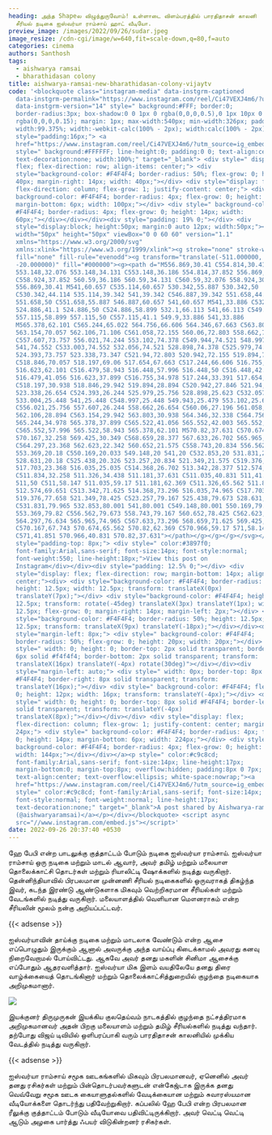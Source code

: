 ```yaml
---
heading: அந்த Shapeல விழுந்துருவோம்! உள்ளாடை விளம்பரத்தில் பாரதிதாசன் காலனி
  சீரியல் நடிகை ஐஸ்வர்யா ராம்சாய் ஹாட் வீடியோ.
preview_image: /images/2022/09/26/sudar.jpeg
image_resize: /cdn-cgi/image/w=640,fit=scale-down,q=80,f=auto
categories: cinema
authors: Santhosh
tags:
  - aishwarya ramsai
  - bharathidasan colony
title: aishwarya-ramsai-new-bharathidasan-colony-vijaytv
code: '<blockquote class="instagram-media" data-instgrm-captioned
  data-instgrm-permalink="https://www.instagram.com/reel/Ci47VEXJ4m6/?utm_source=ig_embed&amp;utm_campaign=loading"
  data-instgrm-version="14" style=" background:#FFF; border:0;
  border-radius:3px; box-shadow:0 0 1px 0 rgba(0,0,0,0.5),0 1px 10px 0
  rgba(0,0,0,0.15); margin: 1px; max-width:540px; min-width:326px; padding:0;
  width:99.375%; width:-webkit-calc(100% - 2px); width:calc(100% - 2px);"><div
  style="padding:16px;"> <a
  href="https://www.instagram.com/reel/Ci47VEXJ4m6/?utm_source=ig_embed&amp;utm_campaign=loading"
  style=" background:#FFFFFF; line-height:0; padding:0 0; text-align:center;
  text-decoration:none; width:100%;" target="_blank"> <div style=" display:
  flex; flex-direction: row; align-items: center;"> <div
  style="background-color: #F4F4F4; border-radius: 50%; flex-grow: 0; height:
  40px; margin-right: 14px; width: 40px;"></div> <div style="display: flex;
  flex-direction: column; flex-grow: 1; justify-content: center;"> <div style="
  background-color: #F4F4F4; border-radius: 4px; flex-grow: 0; height: 14px;
  margin-bottom: 6px; width: 100px;"></div> <div style=" background-color:
  #F4F4F4; border-radius: 4px; flex-grow: 0; height: 14px; width:
  60px;"></div></div></div><div style="padding: 19% 0;"></div> <div
  style="display:block; height:50px; margin:0 auto 12px; width:50px;"><svg
  width="50px" height="50px" viewBox="0 0 60 60" version="1.1"
  xmlns="https://www.w3.org/2000/svg"
  xmlns:xlink="https://www.w3.org/1999/xlink"><g stroke="none" stroke-width="1"
  fill="none" fill-rule="evenodd"><g transform="translate(-511.000000,
  -20.000000)" fill="#000000"><g><path d="M556.869,30.41 C554.814,30.41
  553.148,32.076 553.148,34.131 C553.148,36.186 554.814,37.852 556.869,37.852
  C558.924,37.852 560.59,36.186 560.59,34.131 C560.59,32.076 558.924,30.41
  556.869,30.41 M541,60.657 C535.114,60.657 530.342,55.887 530.342,50
  C530.342,44.114 535.114,39.342 541,39.342 C546.887,39.342 551.658,44.114
  551.658,50 C551.658,55.887 546.887,60.657 541,60.657 M541,33.886 C532.1,33.886
  524.886,41.1 524.886,50 C524.886,58.899 532.1,66.113 541,66.113 C549.9,66.113
  557.115,58.899 557.115,50 C557.115,41.1 549.9,33.886 541,33.886
  M565.378,62.101 C565.244,65.022 564.756,66.606 564.346,67.663 C563.803,69.06
  563.154,70.057 562.106,71.106 C561.058,72.155 560.06,72.803 558.662,73.347
  C557.607,73.757 556.021,74.244 553.102,74.378 C549.944,74.521 548.997,74.552
  541,74.552 C533.003,74.552 532.056,74.521 528.898,74.378 C525.979,74.244
  524.393,73.757 523.338,73.347 C521.94,72.803 520.942,72.155 519.894,71.106
  C518.846,70.057 518.197,69.06 517.654,67.663 C517.244,66.606 516.755,65.022
  516.623,62.101 C516.479,58.943 516.448,57.996 516.448,50 C516.448,42.003
  516.479,41.056 516.623,37.899 C516.755,34.978 517.244,33.391 517.654,32.338
  C518.197,30.938 518.846,29.942 519.894,28.894 C520.942,27.846 521.94,27.196
  523.338,26.654 C524.393,26.244 525.979,25.756 528.898,25.623 C532.057,25.479
  533.004,25.448 541,25.448 C548.997,25.448 549.943,25.479 553.102,25.623
  C556.021,25.756 557.607,26.244 558.662,26.654 C560.06,27.196 561.058,27.846
  562.106,28.894 C563.154,29.942 563.803,30.938 564.346,32.338 C564.756,33.391
  565.244,34.978 565.378,37.899 C565.522,41.056 565.552,42.003 565.552,50
  C565.552,57.996 565.522,58.943 565.378,62.101 M570.82,37.631 C570.674,34.438
  570.167,32.258 569.425,30.349 C568.659,28.377 567.633,26.702 565.965,25.035
  C564.297,23.368 562.623,22.342 560.652,21.575 C558.743,20.834 556.562,20.326
  553.369,20.18 C550.169,20.033 549.148,20 541,20 C532.853,20 531.831,20.033
  528.631,20.18 C525.438,20.326 523.257,20.834 521.349,21.575 C519.376,22.342
  517.703,23.368 516.035,25.035 C514.368,26.702 513.342,28.377 512.574,30.349
  C511.834,32.258 511.326,34.438 511.181,37.631 C511.035,40.831 511,41.851
  511,50 C511,58.147 511.035,59.17 511.181,62.369 C511.326,65.562 511.834,67.743
  512.574,69.651 C513.342,71.625 514.368,73.296 516.035,74.965 C517.703,76.634
  519.376,77.658 521.349,78.425 C523.257,79.167 525.438,79.673 528.631,79.82
  C531.831,79.965 532.853,80.001 541,80.001 C549.148,80.001 550.169,79.965
  553.369,79.82 C556.562,79.673 558.743,79.167 560.652,78.425 C562.623,77.658
  564.297,76.634 565.965,74.965 C567.633,73.296 568.659,71.625 569.425,69.651
  C570.167,67.743 570.674,65.562 570.82,62.369 C570.966,59.17 571,58.147 571,50
  C571,41.851 570.966,40.831 570.82,37.631"></path></g></g></g></svg></div><div
  style="padding-top: 8px;"> <div style=" color:#3897f0;
  font-family:Arial,sans-serif; font-size:14px; font-style:normal;
  font-weight:550; line-height:18px;">View this post on
  Instagram</div></div><div style="padding: 12.5% 0;"></div> <div
  style="display: flex; flex-direction: row; margin-bottom: 14px; align-items:
  center;"><div> <div style="background-color: #F4F4F4; border-radius: 50%;
  height: 12.5px; width: 12.5px; transform: translateX(0px)
  translateY(7px);"></div> <div style="background-color: #F4F4F4; height:
  12.5px; transform: rotate(-45deg) translateX(3px) translateY(1px); width:
  12.5px; flex-grow: 0; margin-right: 14px; margin-left: 2px;"></div> <div
  style="background-color: #F4F4F4; border-radius: 50%; height: 12.5px; width:
  12.5px; transform: translateX(9px) translateY(-18px);"></div></div><div
  style="margin-left: 8px;"> <div style=" background-color: #F4F4F4;
  border-radius: 50%; flex-grow: 0; height: 20px; width: 20px;"></div> <div
  style=" width: 0; height: 0; border-top: 2px solid transparent; border-left:
  6px solid #f4f4f4; border-bottom: 2px solid transparent; transform:
  translateX(16px) translateY(-4px) rotate(30deg)"></div></div><div
  style="margin-left: auto;"> <div style=" width: 0px; border-top: 8px solid
  #F4F4F4; border-right: 8px solid transparent; transform:
  translateY(16px);"></div> <div style=" background-color: #F4F4F4; flex-grow:
  0; height: 12px; width: 16px; transform: translateY(-4px);"></div> <div
  style=" width: 0; height: 0; border-top: 8px solid #F4F4F4; border-left: 8px
  solid transparent; transform: translateY(-4px)
  translateX(8px);"></div></div></div> <div style="display: flex;
  flex-direction: column; flex-grow: 1; justify-content: center; margin-bottom:
  24px;"> <div style=" background-color: #F4F4F4; border-radius: 4px; flex-grow:
  0; height: 14px; margin-bottom: 6px; width: 224px;"></div> <div style="
  background-color: #F4F4F4; border-radius: 4px; flex-grow: 0; height: 14px;
  width: 144px;"></div></div></a><p style=" color:#c9c8cd;
  font-family:Arial,sans-serif; font-size:14px; line-height:17px;
  margin-bottom:0; margin-top:8px; overflow:hidden; padding:8px 0 7px;
  text-align:center; text-overflow:ellipsis; white-space:nowrap;"><a
  href="https://www.instagram.com/reel/Ci47VEXJ4m6/?utm_source=ig_embed&amp;utm_campaign=loading"
  style=" color:#c9c8cd; font-family:Arial,sans-serif; font-size:14px;
  font-style:normal; font-weight:normal; line-height:17px;
  text-decoration:none;" target="_blank">A post shared by Aishwarya-ramsai
  (@aishwaryaramsai)</a></p></div></blockquote> <script async
  src="//www.instagram.com/embed.js"></script>'
date: 2022-09-26 20:37:40 +0530
---
```

ஹே பேபி என்ற பாடலுக்கு குத்தாட்டம் போடும்  நடிகை ஐஸ்வர்யா ராம்சாய்.
ஐஸ்வர்யா ராம்சாய் ஒரு  நடிகை மற்றும் மாடல் ஆவார், அவர்  தமிழ் மற்றும் மலையாள தொலைக்காட்சி தொடர்கள் மற்றும் ரியாலிட்டி ஷோக்களில் நடித்து வருகிறார். தென்னிந்தியாவில் பிரபலமான முன்னணி சீரியல் நடிகைகளில் ஒருவராகத் திகழ்ந்த இவர், கடந்த இரண்டு ஆண்டுகளாக மிகவும் வெற்றிகரமான சீரியல்கள் மற்றும் வேடங்களில் நடித்து வருகிறார். மலையாளத்தில் வெளியான மௌனராகம் என்ற‌ சீரியலின் மூலம் நன்கு அறியப்பட்டவர். 

{{< adsense >}}


ஐஸ்வர்யாவின் தாய்க்கு நடிகை மற்றும் மாடலாக வேண்டும் என்ற ஆசை எப்பொழுதும் இருக்கும் ஆனால் அவருக்கு அந்த வாய்ப்பு கிடைக்காமல் அவரது கனவு நிறைவேறாமல் போய்விட்டது. ஆகவே அவர் தனது மகளின் சினிமா ஆசைக்கு எப்போதும் ஆதரவளித்தார். ஐஸ்வர்யா மிக இளம் வயதிலேயே தனது திரை வாழ்க்கையைத் தொடங்கினார் மற்றும் தொலைக்காட்சித்துறையில் குழந்தை நடிகையாக அறிமுகமானார்.


![](/images/2022/09/26/aishwarya-ramsai-new-bharathidasan-colony-vijaytv.jpeg)

இயக்குனர் திருமுருகன் இயக்கிய குலதெய்வம் நாடகத்தில் குழந்தை நட்சத்திரமாக அறிமுகமானவர் அதன் பிறகு மலையாளம் மற்றும் தமிழ் சீரியல்களில் நடித்து வந்தார். தற்போது விஜய் டிவியில் ஒளிபரப்பாகி வரும் பாரதிதாசன் காலனியில் முக்கிய வேடத்தில் நடித்து வருகிறார்.

{{< adsense >}}


ஐஸ்வர்யா ராம்சாய் சமூக ஊடகங்களில் மிகவும் பிரபலமானவர், ஏனெனில் அவர் தனது ரசிகர்கள் மற்றும் பின்தொடர்பவர்களுடன் என்கேஜ்டாக இருக்க  தனது வெவ்வேறு சமூக ஊடக கையாளுதல்களில் வேடிக்கையான மற்றும் சுவாரஸ்யமான வீடியோக்களை தொடர்ந்து பதிவேற்றுகிறார்.  கப்பலில் ஹே பேபி என்ற பிரபலமான ரீலுக்கு குத்தாட்டம் போடும் வீடியோவை பதிவிட்டிருக்கிறார். அவர் வெட்டி வெட்டி ஆடும் அழகை பார்த்து ஃபயர் விடுகின்றனர் ரசிகர்கள்.